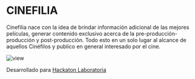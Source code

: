 #  CINEFILIA

 Cinefilia nace con la idea de brindar información adicional de las mejores películas, generar contenido exclusivo acerca de la pre-producción-producción y post-producción. Todo esto en un solo lugar al alcance de  aquellos Cinéfilos y publico en general interesado por el cine.


![view](https://user-images.githubusercontent.com/32303587/36219721-56748984-1186-11e8-9452-5a65b852f7fd.png)



 Desarrollado para [Hackaton Laboratoria](http://laboratoria.la)